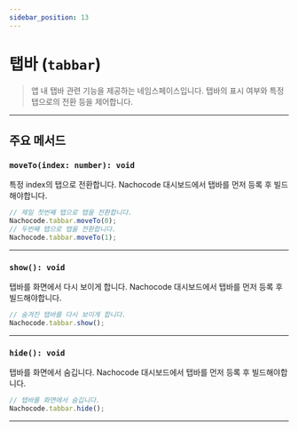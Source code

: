 ```yaml
---
sidebar_position: 13
---
```


# 탭바 (`tabbar`)

> 앱 내 탭바 관련 기능을 제공하는 네임스페이스입니다.
> 탭바의 표시 여부와 특정 탭으로의 전환 등을 제어합니다.

---

## 주요 메서드

### `moveTo(index: number): void`

특정 index의 탭으로 전환합니다. Nachocode 대시보드에서 탭바를 먼저 등록 후 빌드해야합니다.

```javascript
// 제일 첫번째 탭으로 탭을 전환합니다.
Nachocode.tabbar.moveTo(0);
// 두번째 탭으로 탭을 전환합니다.
Nachocode.tabbar.moveTo(1);
```

---

### `show(): void`

탭바를 화면에서 다시 보이게 합니다. Nachocode 대시보드에서 탭바를 먼저 등록 후 빌드해야합니다.

```javascript
// 숨겨진 탭바를 다시 보이게 합니다.
Nachocode.tabbar.show();
```

---

### `hide(): void`

탭바를 화면에서 숨깁니다. Nachocode 대시보드에서 탭바를 먼저 등록 후 빌드해야합니다.

```javascript
// 탭바를 화면에서 숨깁니다.
Nachocode.tabbar.hide();
```

---
